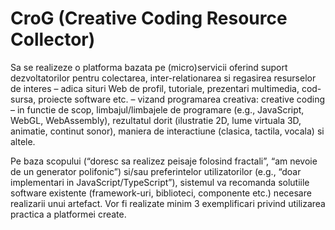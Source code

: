 # CroG (Creative Coding Resource Collector)


Sa se realizeze o platforma bazata pe (micro)servicii oferind suport dezvoltatorilor pentru colectarea, inter-relationarea si regasirea resurselor de interes – adica situri Web de profil, tutoriale, prezentari multimedia, cod-sursa, proiecte software etc. – vizand programarea creativa: creative coding – in functie de scop, limbajul/limbajele de programare (e.g., JavaScript, WebGL, WebAssembly), rezultatul dorit (ilustratie 2D, lume virtuala 3D, animatie, continut sonor), maniera de interactiune (clasica, tactila, vocala) si altele. 

Pe baza scopului (“doresc sa realizez peisaje folosind fractali”, “am nevoie de un generator polifonic”) si/sau preferintelor utilizatorilor (e.g., “doar implementari in JavaScript/TypeScript”), sistemul va recomanda solutiile software existente (framework-uri, biblioteci, componente etc.) necesare realizarii unui artefact. Vor fi realizate minim 3 exemplificari privind utilizarea practica a platformei create.
